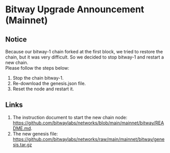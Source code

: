 
# Bitway Upgrade Announcement (Mainnet)

## Notice

Because our bitway-1 chain forked at the first block, we tried to restore the chain, but it was very difficult. So we decided to stop bitway-1 and restart a new chain.  
Please follow the steps below:  

 1. Stop the chain bitway-1.
 2. Re-download the genesis.json file.
 3. Reset the node and restart it.

## Links

 1. The instruction document to start the new chain node: https://github.com/bitwaylabs/networks/blob/main/mainnet/bitway/README.md.  
 2. The new genesis file: https://github.com/bitwaylabs/networks/raw/main/mainnet/bitway/genesis.tar.gz
